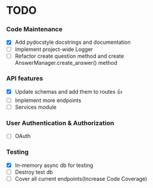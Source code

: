 # TODO

### Code Maintenance
- [x] Add pydocstyle docstrings and documentation
- [ ] Implement project-wide Logger
- [ ] Refactor create question method and create AnswerManager.create_answer() method

### API features
- [x] Update schemas and add them to routes :+1:
- [ ] Implement more endpoints
- [ ] Services module

### User Authentication & Authorization
- [ ] OAuth

### Testing
- [x] In-memory async db for testing
- [ ] Destroy test db
- [ ] Cover all current endpoints(Increase Code Coverage)
